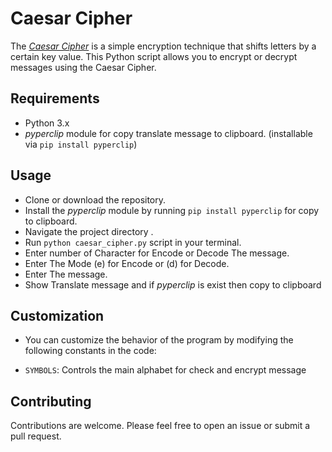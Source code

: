 # Caesar Cipher

The _[Caesar Cipher](https://en.wikipedia.org/wiki/Caesar_cipher)_ is a simple encryption technique that shifts letters by a certain key value. This Python script allows you to encrypt or decrypt messages using the Caesar Cipher.

## Requirements

-   Python 3.x
-   _pyperclip_ module for copy translate message to clipboard. (installable via `pip install pyperclip`)

## Usage

-   Clone or download the repository.
-   Install the _pyperclip_ module by running `pip install pyperclip` for copy to clipboard.
-   Navigate the project directory .
-   Run `python caesar_cipher.py` script in your terminal.
-   Enter number of Character for Encode or Decode The message.
-   Enter The Mode (e) for Encode or (d) for Decode.
-   Enter The message.
-   Show Translate message and if _pyperclip_ is exist then copy to clipboard

## Customization

-   You can customize the behavior of the program by modifying the following constants in the code:

-   `SYMBOLS`: Controls the main alphabet for check and encrypt message

## Contributing

Contributions are welcome. Please feel free to open an issue or submit a pull request.
